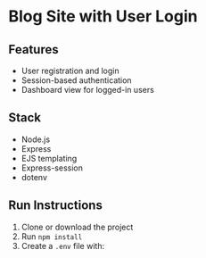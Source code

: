 # Blog Site with User Login

## Features
- User registration and login
- Session-based authentication
- Dashboard view for logged-in users

## Stack
- Node.js
- Express
- EJS templating
- Express-session
- dotenv

## Run Instructions
1. Clone or download the project
2. Run `npm install`
3. Create a `.env` file with:
